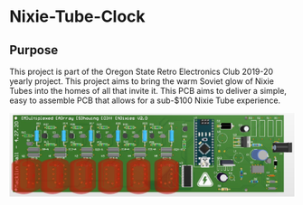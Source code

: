 # Nixie-Tube-Clock

## Purpose

This project is part of the Oregon State Retro Electronics Club 2019-20 yearly project. This project aims to bring the warm Soviet glow of Nixie Tubes into the homes of all that invite it. This PCB aims to deliver a simple, easy to assemble PCB that allows for a sub-$100 Nixie Tube experience.

![PCB_TOP](https://github.com/hallmac/Nixie-Tube-Clock/blob/master/Images/PCB_Top.JPG)

